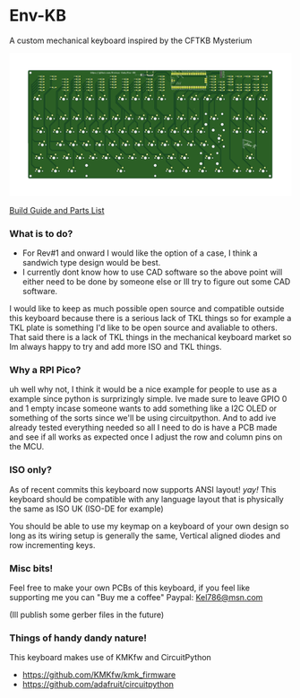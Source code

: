 # Env-KB
 A custom mechanical keyboard inspired by the CFTKB Mysterium

![Front](_docs/KBFront.png?raw=true "Front of PCB")

[Build Guide and Parts List](_docs/guide-and-parts.pdf)

### What is to do?
* For Rev#1 and onward I would like the option of a case, I think a sandwich type design would be best.
* I currently dont know how to use CAD software so the above point will either need to be done by someone else or Ill try to figure out some CAD software.

I would like to keep as much possible open source and compatible outside this keyboard because there is a serious lack of TKL things so for example a TKL plate is something I'd like to be open source and avaliable to others.
That said there is a lack of TKL things in the mechanical keyboard market so Im always happy to try and add more ISO and TKL things.


### Why a RPI Pico?
uh well why not, I think it would be a nice example for people to use as a example since python is surprizingly simple.
Ive made sure to leave GPIO 0 and 1 empty incase someone wants to add something like a I2C OLED or something of the sorts since we'll be using circuitpython.
And to add ive already tested everything needed so all I need to do is have a PCB made and see if all works as expected once I adjust the row and column pins on the MCU.

### ISO only?
As of recent commits this keyboard now supports ANSI layout! *yay!*
This keyboard should be compatible with any language layout that is physically the same as ISO UK (ISO-DE for example)

You should be able to use my keymap on a keyboard of your own design so long as its wiring setup is generally the same, Vertical aligned diodes and row incrementing keys.

### Misc bits!
Feel free to make your own PCBs of this keyboard, if you feel like supporting me you can "Buy me a coffee"
Paypal: Kel786@msn.com

(Ill publish some gerber files in the future)

### Things of handy dandy nature!
This keyboard makes use of KMKfw and CircuitPython
* https://github.com/KMKfw/kmk_firmware
* https://github.com/adafruit/circuitpython
